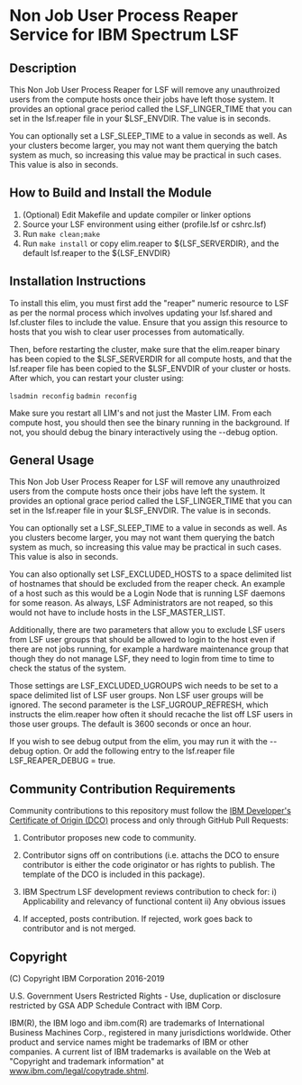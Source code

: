 # Non Job User Process Reaper Service for IBM Spectrum LSF

## Description

This Non Job User Process Reaper for LSF will remove any unauthroized users from the
compute hosts once their jobs have left those system.  It provides an optional grace period called the LSF_LINGER_TIME that you can set in the lsf.reaper file in your $LSF_ENVDIR.  The value is in seconds.

You can optionally set a LSF_SLEEP_TIME to a value in seconds as well.  As your clusters become larger, you may not want them querying the batch system as much, so increasing this value may be practical in such cases.  This value is also in seconds.

## How to Build and Install the Module

1. (Optional) Edit Makefile and update compiler or linker options
2. Source your LSF environment using either (profile.lsf or cshrc.lsf)
3. Run `make clean;make`
4. Run `make install` or copy elim.reaper to ${LSF_SERVERDIR}, and the default lsf.reaper to the ${LSF_ENVDIR}

## Installation Instructions

To install this elim, you must first add the "reaper" numeric resource to LSF as per the normal process which involves updating your lsf.shared and lsf.cluster files to include the value.  Ensure that you assign this resource to hosts that you wish to clear user processes from automatically.

Then, before restarting the cluster, make sure that the elim.reaper binary has been copied to the $LSF_SERVERDIR for all compute hosts, and that the lsf.reaper file has been copied to the $LSF_ENVDIR of your cluster or hosts.  After which, you can restart your cluster using:

`lsadmin reconfig`
`badmin reconfig`

Make sure you restart all LIM's and not just the Master LIM.  From each compute host, you should then see the binary running in the background.  If not, you should debug the binary interactively using the --debug option.

## General Usage

This Non Job User Process Reaper for LSF will remove any unauthroized users from the
compute hosts once their jobs have left the system.  It provides an optional grace period called the LSF_LINGER_TIME that you can set in the lsf.reaper file in your $LSF_ENVDIR.  The value is in seconds.

You can optionally set a LSF_SLEEP_TIME to a value in seconds as well.  As you clusters become larger, you may not want them querying the batch system as much, so increasing this value may be practical in such cases.  This value is also in seconds.

You can also optionally set LSF_EXCLUDED_HOSTS to a space delimited list of hostnames that should be excluded from the reaper check.  An example of a host such as this would be a Login Node that is running LSF daemons for some reason.  As always, LSF Administrators are not reaped, so this would not have to include hosts in the LSF_MASTER_LIST.

Additionally, there are two parameters that allow you to exclude LSF users from LSF user groups that should be allowed to login to the host even if there are not jobs running, for example a hardware maintenance group that though they do not manage LSF, they need to login from time to time to check the status of the system.

Those settings are LSF_EXCLUDED_UGROUPS wich needs to be set to a space delimited list of LSF user groups.  Non LSF user groups will be ignored.  The second parameter is the LSF_UGROUP_REFRESH, which instructs the elim.reaper how often it should recache the list off LSF users in those user groups.  The default is 3600 seconds or once an hour.

If you wish to see debug output from the elim, you may run it with the --debug option. Or add the following entry to the lsf.reaper file LSF_REAPER_DEBUG = true.

## Community Contribution Requirements

Community contributions to this repository must follow the [IBM Developer's Certificate of Origin (DCO)](https://github.com/IBMSpectrumComputing/platform-python-lsf-api/blob/master/IBMDCO.md) process and only through GitHub Pull Requests:

 1. Contributor proposes new code to community.

 2. Contributor signs off on contributions 
    (i.e. attachs the DCO to ensure contributor is either the code 
    originator or has rights to publish. The template of the DCO is included in
    this package).
 
 3. IBM Spectrum LSF development reviews contribution to check for:
    i)  Applicability and relevancy of functional content 
    ii) Any obvious issues

 4. If accepted, posts contribution. If rejected, work goes back to contributor and is not merged.

## Copyright

(C) Copyright IBM Corporation 2016-2019

U.S. Government Users Restricted Rights - Use, duplication or disclosure 
restricted by GSA ADP Schedule Contract with IBM Corp.

IBM(R), the IBM logo and ibm.com(R) are trademarks of International Business Machines Corp., 
registered in many jurisdictions worldwide. Other product and service names might be trademarks 
of IBM or other companies. A current list of IBM trademarks is available on the Web at 
"Copyright and trademark information" at www.ibm.com/legal/copytrade.shtml.

